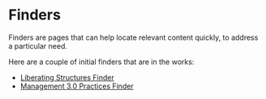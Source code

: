 # Finders

Finders are pages that can help locate relevant content quickly, to address a particular need. 

Here are a couple of initial finders that are in the works:  

- [Liberating Structures Finder](https://gphiliprogers.github.io/finders/lsfinder)
- [Management 3.0 Practices Finder](https://gphiliprogers.github.io/finders/m30finder)






